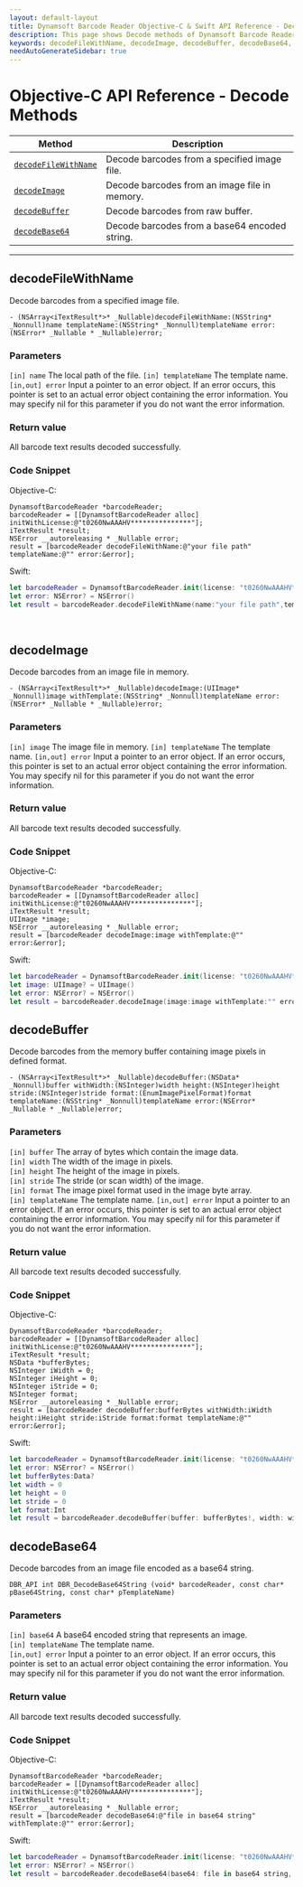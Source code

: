 ```yaml
---
layout: default-layout
title: Dynamsoft Barcode Reader Objective-C & Swift API Reference - Decode Methods
description: This page shows Decode methods of Dynamsoft Barcode Reader for iOS SDK.
keywords: decodeFileWithName, decodeImage, decodeBuffer, decodeBase64, decode methods, api reference, objective-c, oc, swift
needAutoGenerateSidebar: true
---
```


# Objective-C API Reference - Decode Methods

  | Method               | Description |
  |----------------------|-------------|
  | [`decodeFileWithName`](#decodefilewithname) | Decode barcodes from a specified image file. |
  | [`decodeImage`](#decodeImage) | Decode barcodes from an image file in memory. |
  | [`decodeBuffer`](#decodeBuffer) | Decode barcodes from raw buffer. |
  | [`decodeBase64`](#decodeBase64) | Decode barcodes from a base64 encoded string. |
  
---

## decodeFileWithName

Decode barcodes from a specified image file.

```objc
- (NSArray<iTextResult*>* _Nullable)decodeFileWithName:(NSString* _Nonnull)name templateName:(NSString* _Nonnull)templateName error:(NSError* _Nullable * _Nullable)error;
```

### Parameters

`[in] name` The local path of the file.
`[in] templateName` The template name.
`[in,out] error` Input a pointer to an error object. If an error occurs, this pointer is set to an actual error object containing the error information. You may specify nil for this parameter if you do not want the error information.

### Return value

All barcode text results decoded successfully.

### Code Snippet

Objective-C:

```objc
DynamsoftBarcodeReader *barcodeReader;
barcodeReader = [[DynamsoftBarcodeReader alloc] initWithLicense:@"t0260NwAAAHV***************"];
iTextResult *result;
NSError __autoreleasing * _Nullable error;
result = [barcodeReader decodeFileWithName:@"your file path" templateName:@"" error:&error];
```

Swift:

```Swift
let barcodeReader = DynamsoftBarcodeReader.init(license: "t0260NwAAAHV***************")
let error: NSError? = NSError()
let result = barcodeReader.decodeFileWithName(name:"your file path",templateName:"",error:&error)
```

&nbsp;

## decodeImage

Decode barcodes from an image file in memory.

```objc
- (NSArray<iTextResult*>* _Nullable)decodeImage:(UIImage* _Nonnull)image withTemplate:(NSString* _Nonnull)templateName error:(NSError* _Nullable * _Nullable)error;
```  

### Parameters

`[in] image` The image file in memory.
`[in] templateName` The template name.
`[in,out] error` Input a pointer to an error object. If an error occurs, this pointer is set to an actual error object containing the error information. You may specify nil for this parameter if you do not want the error information.

### Return value

All barcode text results decoded successfully.

### Code Snippet

Objective-C:

```objc
DynamsoftBarcodeReader *barcodeReader;
barcodeReader = [[DynamsoftBarcodeReader alloc] initWithLicense:@"t0260NwAAAHV***************"];
iTextResult *result;
UIImage *image;
NSError __autoreleasing * _Nullable error;
result = [barcodeReader decodeImage:image withTemplate:@"" error:&error];
```

Swift:

```Swift
let barcodeReader = DynamsoftBarcodeReader.init(license: "t0260NwAAAHV***************")
let image: UIImage? = UIImage()
let error: NSError? = NSError()
let result = barcodeReader.decodeImage(image:image withTemplate:"" error:&error)
```

## decodeBuffer

Decode barcodes from the memory buffer containing image pixels in defined format.

```objc
- (NSArray<iTextResult*>* _Nullable)decodeBuffer:(NSData* _Nonnull)buffer withWidth:(NSInteger)width height:(NSInteger)height stride:(NSInteger)stride format:(EnumImagePixelFormat)format templateName:(NSString* _Nonnull)templateName error:(NSError* _Nullable * _Nullable)error;
```

### Parameters

`[in] buffer` The array of bytes which contain the image data.  
`[in] width` The width of the image in pixels.  
`[in] height` The height of the image in pixels.  
`[in] stride` The stride (or scan width) of the image.  
`[in] format` The image pixel format used in the image byte array.  
`[in] templateName` The template name.
`[in,out] error` Input a pointer to an error object. If an error occurs, this pointer is set to an actual error object containing the error information. You may specify nil for this parameter if you do not want the error information.

### Return value

All barcode text results decoded successfully.

### Code Snippet

Objective-C:

```objc
DynamsoftBarcodeReader *barcodeReader;
barcodeReader = [[DynamsoftBarcodeReader alloc] initWithLicense:@"t0260NwAAAHV***************"];
iTextResult *result;
NSData *bufferBytes;
NSInteger iWidth = 0;
NSInteger iHeight = 0;
NSInteger iStride = 0;
NSInteger format;
NSError __autoreleasing * _Nullable error;
result = [barcodeReader decodeBuffer:bufferBytes withWidth:iWidth height:iHeight stride:iStride format:format templateName:@"" error:&error];
```

Swift:

```Swift
let barcodeReader = DynamsoftBarcodeReader.init(license: "t0260NwAAAHV***************")
let error: NSError? = NSError()
let bufferBytes:Data?
let width = 0
let height = 0
let stride = 0
let format:Int
let result = barcodeReader.decodeBuffer(buffer: bufferBytes!, width: width, height: height, stride: stride, format: format, templateName: "", error: &error)
```

## decodeBase64

Decode barcodes from an image file encoded as a base64 string.

```objc
DBR_API int DBR_DecodeBase64String (void* barcodeReader, const char* pBase64String, const char* pTemplateName)
```

### Parameters

`[in] base64` A base64 encoded string that represents an image.  
`[in] templateName` The template name.  
`[in,out] error` Input a pointer to an error object. If an error occurs, this pointer is set to an actual error object containing the error information. You may specify nil for this parameter if you do not want the error information.

### Return value

All barcode text results decoded successfully.

### Code Snippet

Objective-C:

```objc
DynamsoftBarcodeReader *barcodeReader;
barcodeReader = [[DynamsoftBarcodeReader alloc] initWithLicense:@"t0260NwAAAHV***************"];
iTextResult *result;
NSError __autoreleasing * _Nullable error;
result = [barcodeReader decodeBase64:@"file in base64 string" withTemplate:@"" error:&error];
```

Swift:

```Swift
let barcodeReader = DynamsoftBarcodeReader.init(license: "t0260NwAAAHV***************") 
let error: NSError? = NSError() 
let result = barcodeReader.decodeBase64(base64: file in base64 string, withTemplate: "", error: &error)
```

&nbsp;
